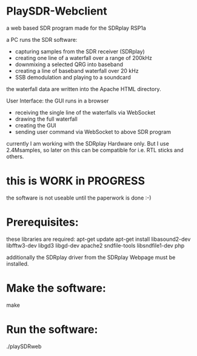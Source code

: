 # PlaySDR-Webclient
a web based SDR program made for the SDRplay RSP1a

a PC runs the SDR software:
* capturing samples from the SDR receiver (SDRplay)
* creating one line of a waterfall over a range of 200kHz
* downmixing a selected QRG into baseband
* creating a line of baseband waterfall over 20 kHz
* SSB demodulation and playing to a soundcard

the waterfall data are written into the Apache HTML directory.

User Interface:
the GUI runs in a browser
* receiving the single line of the waterfalls via WebSocket
* drawing the full waterfall
* creating the GUI
* sending user command via WebSocket to above SDR program

currently I am working with the SDRplay Hardware only.
But I use 2.4Msamples, so later on this can be compatible for
i.e. RTL sticks and others.

# this is WORK in PROGRESS
the software is not useable until the paperwork is done :-)

Prerequisites:
==============
these libraries are required:
apt-get update
apt-get install libasound2-dev libfftw3-dev libgd3 libgd-dev apache2 sndfile-tools libsndfile1-dev php

additionally the SDRplay driver from the SDRplay Webpage must be installed.

Make the software:
==================

make

Run the software:
=================

./playSDRweb
